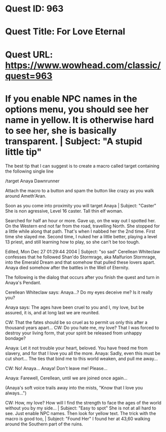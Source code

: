 # Quest ID: 963
# Quest Title: For Love Eternal
# Quest URL: https://www.wowhead.com/classic/quest=963
# If you enable NPC names in the options menu, you should see her name in yellow. It is otherwise hard to see her, she is basically transparent. | Subject: "A stupid little tip"
The best tip that I can suggest is to create a macro called target containing the following single line

/target Anaya Dawnrunner

Attach the macro to a button and spam the button like crazy as you walk around Ameth'Aran.

Soon as you come into proximity you will target Anaya | Subject: "Caster"
She is non agressive, Level 16 caster. Tall thin elf woman.

Searched for half an hour or more. Gave up, on the way out I spotted her. On the Western end not far from the road, travelling North. She stopped for a little while along that path. That's when I nabbed her the 2nd time. First time she slayed me. Second time, I nuked her a little better, playing a level 13 priest, and still learning how to play, so she can't be too tough.

Edited, Mon Dec 27 01:29:44 2004 | Subject: "so sad"
Cerellean Whiteclaw confesses that he followed Shan'do Stormrage, aka Malfurion Stormrage, into the Emerald Dream and that somehow that pulled these lovers apart. Anaya died somehow after the battles in the Well of Eternity.

The following is the dialog that occurs after you finish the quest and turn in Anaya's Pendant.

Cerellean Whiteclaw says: Anaya...? Do my eyes deceive me? Is it really you?

Anaya says: The ages have been cruel to you and I, my love, but be assured, it is, and at long last we are reunited.

CW: That the fates should be so cruel as to permit us only this after a thousand years apart...
CW: Do you hate me, my love? That I was forced to destroy your living form, that your spirit be released from unhappy bondage?

Anaya: Let it not trouble your heart, beloved. You have freed me from slavery, and for that I love you all the more.
Anaya: Sadly, even this must be cut short... The ties that bind me to this world weaken, and pull me away...

CW: No! Anaya... Anaya! Don't leave me! Please...

Anaya: Farewell, Cerellean, until we are joined once again...

(Anaya's soft voice trails away into the mists, "Know that I love you always...")

CW: How, my love? How will I find the strength to face the ages of the world without you by my side... | Subject: "Easy to spot"
She is not at all hard to see. Just enable NPC names. Then look for yellow text. The trick with the macro is good too, | Subject: "Found Her"
I found her at 43,60 walking around the Southern part of the ruins.